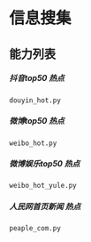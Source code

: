 # 信息搜集

## 能力列表

##### 抖音top50 热点
```angular2
douyin_hot.py
```

##### 微博top50 热点
```angular2
weibo_hot.py
```

##### 微博娱乐top50 热点
```angular2
weibo_hot_yule.py
```

##### 人民网首页新闻 热点
```angular2
peaple_com.py
```

